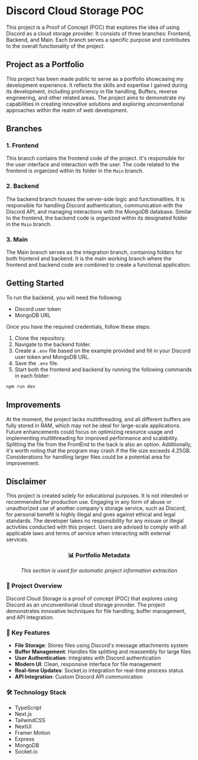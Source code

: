# Discord Cloud Storage POC

This project is a Proof of Concept (POC) that explores the idea of using Discord as a cloud storage provider. It consists of three branches: Frontend, Backend, and Main. Each branch serves a specific purpose and contributes to the overall functionality of the project.

## Project as a Portfolio

This project has been made public to serve as a portfolio showcasing my development experience. It reflects the skills and expertise I gained during its development, including proficiency in file handling, Buffers, reverse engineering, and other related areas. The project aims to demonstrate my capabilities in creating innovative solutions and exploring unconventional approaches within the realm of web development.

## Branches

### 1. Frontend
This branch contains the frontend code of the project. It's responsible for the user interface and interaction with the user. The code related to the frontend is organized within its folder in the `Main` branch.

### 2. Backend
The backend branch houses the server-side logic and functionalities. It is responsible for handling Discord authentication, communication with the Discord API, and managing interactions with the MongoDB database. Similar to the frontend, the backend code is organized within its designated folder in the `Main` branch.

### 3. Main
The Main branch serves as the integration branch, containing folders for both frontend and backend. It is the main working branch where the frontend and backend code are combined to create a functional application.

## Getting Started

To run the backend, you will need the following:

- Discord user token
- MongoDB URL

Once you have the required credentials, follow these steps:

1. Clone the repository.
2. Navigate to the backend folder.
3. Create a `.env` file based on the example provided and fill in your Discord user token and MongoDB URL.
4. Save the `.env` file.
5. Start both the frontend and backend by running the following commands in each folder:

```bash
npm run dev
```

## Improvements

At the moment, the project lacks multithreading, and all different buffers are fully stored in RAM, which may not be ideal for large-scale applications. Future enhancements could focus on optimizing resource usage and implementing multithreading for improved performance and scalability. Splitting the file from the FrontEnd to the back is also an option. Additionally, it's worth noting that the program may crash if the file size exceeds 4.25GB. Considerations for handling larger files could be a potential area for improvement.

## Disclaimer

This project is created solely for educational purposes. It is not intended or recommended for production use. Engaging in any form of abuse or unauthorized use of another company's storage service, such as Discord, for personal benefit is highly illegal and goes against ethical and legal standards. The developer takes no responsibility for any misuse or illegal activities conducted with this project. Users are advised to comply with all applicable laws and terms of service when interacting with external services.


<!-- PORTFOLIO_METADATA_START -->
<div align="center">
  <h3>📊 Portfolio Metadata</h3>
  <p><em>This section is used for automatic project information extraction</em></p>
</div>

### 📜 Project Overview
Discord Cloud Storage is a proof of concept (POC) that explores using Discord as an unconventional cloud storage provider. The project demonstrates innovative techniques for file handling, buffer management, and API integration.

### 🎯 Key Features
- **File Storage**: Stores files using Discord's message attachments system
- **Buffer Management**: Handles file splitting and reassembly for large files
- **User Authentication**: Integrates with Discord authentication
- **Modern UI**: Clean, responsive interface for file management
- **Real-time Updates**: Socket.io integration for real-time process status
- **API Integration**: Custom Discord API communication

### 🛠️ Technology Stack
- TypeScript
- Next.js    
- TailwindCSS
- NextUI
- Framer Motion
- Express
- MongoDB
- Socket.io
<!-- PORTFOLIO_METADATA_END -->
